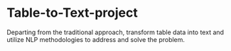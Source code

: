 # Table-to-Text-project
Departing from the traditional approach, transform table data into text and utilize NLP methodologies to address and solve the problem.
